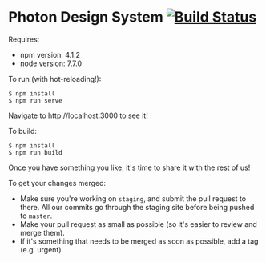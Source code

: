# Photon Design System  [![Build Status](https://travis-ci.org/FirefoxUX/photon.svg?branch=master)](https://travis-ci.org/FirefoxUX/photon)

Requires:
* npm version: 4.1.2
* node version: 7.7.0

To run (with hot-reloading!):
```
$ npm install
$ npm run serve
```
Navigate to http://localhost:3000 to see it!

To build:
```
$ npm install
$ npm run build
```

Once you have something you like, it's time to share it with the rest of us!

To get your changes merged:
* Make sure you're working on `staging`, and submit the pull request to there. All our commits go through the staging site before being pushed to `master`.
* Make your pull request as small as possible (so it's easier to review and merge them).
* If it's something that needs to be merged as soon as possible, add a tag (e.g. urgent).
